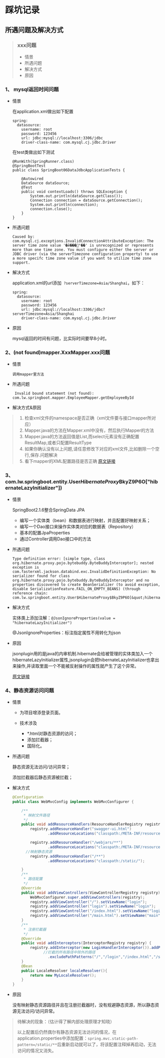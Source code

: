 # 踩坑记录

## 所遇问题及解决方式

> ### xxx问题
>
> * 情景
> * 所遇问题
> * 解决方式
> * 原因

### 1、 mysql返回时间问题

* 情景

  在application.xml做出如下配置

  ```
  spring:
    datasource:
      username: root
      password: 123456
      url: jdbc:mysql://localhost:3306/jdbc
      driver-class-name: com.mysql.cj.jdbc.Driver
  ```
  
  在test类做出如下测试
  
  ```
  @RunWith(SpringRunner.class)
  @SpringBootTest
  public class SpringBoot06DataJdbcApplicationTests {
  
      @Autowired
      DataSource dataSource;
      @Test
      public void contextLoads() throws SQLException {
          System.out.println(dataSource.getClass());
          Connection connection = dataSource.getConnection();
          System.out.println(connection);
          connection.close();
      }
  }
  ```
  
* 所遇问题

  ```
  Caused by: com.mysql.cj.exceptions.InvalidConnectionAttributeException: The server time zone value '�й���׼ʱ��' is unrecognized or represents more than one time zone. You must configure either the server or JDBC driver (via the serverTimezone configuration property) to use a more specifc time zone value if you want to utilize time zone support.
  ```

* 解决方式

  application.xml的url添加` ?serverTimezone=Asia/Shanghai`，如下：

  ```
  spring:
    datasource:
      username: root
      password: 123456
      url: jdbc:mysql://localhost:3306/jdbc?serverTimezone=Asia/Shanghai
      driver-class-name: com.mysql.cj.jdbc.Driver
  ```
  
* 原因

   mysql返回的时间有问题，比实际时间要早8小时。

### 2、(not found)mapper.XxxMapper.xxx问题

* 情景
  ```
  调用mapper里方法
  ```
  
* 所遇问题

  ```
   Invalid bound statement (not found): com.lw.springboot.mapper.EmployeeMapper.getEmployeeById
  ```

* 解决方式&原因
> 1. 检查xml文件的namespace是否正确（xml文件要与接口mapper所对应）
> 2. Mapper.java的方法在Mapper.xml中没有，然后执行Mapper的方法
> 3. Mapper.java的方法返回值是List,而select元素没有正确配置ResultMap,或者只配置ResultType
> 4. 如果你确认没有以上问题,请任意修改下对应的xml文件,比如删除一个空行,保存.问题解决
> 5. 看下mapper的XML配置路径是否正确
> [原文链接](https://blog.csdn.net/q514004204/article/details/85769654)

### 3、 com.lw.springboot.entity.User$HibernateProxy$BkyZ9P6O[&quot;hibernateLazyInitializer&quot;])

* 情景

  SpringBoot2.1.6整合SpringData JPA

  - 编写一个实体类（bean）和数据表进行映射，并且配置好映射关系；

  * 编写一个Dao接口来操作实体类对应的数据表（Repository）
  * 基本的配置JpaProperties
  * 通过Controller调用Dao接口中的方法

* 所遇问题

  ```
  Type definition error: [simple type, class org.hibernate.proxy.pojo.bytebuddy.ByteBuddyInterceptor]; nested exception is com.fasterxml.jackson.databind.exc.InvalidDefinitionException: No serializer found for class org.hibernate.proxy.pojo.bytebuddy.ByteBuddyInterceptor and no properties discovered to create BeanSerializer (to avoid exception, disable SerializationFeature.FAIL_ON_EMPTY_BEANS) (through reference chain: com.lw.springboot.entity.User$HibernateProxy$BkyZ9P6O[&quot;hibernateLazyInitializer&quot;])
  ```

* 解决方式

  实体类上添加注解：`@JsonIgnoreProperties(value = "hibernateLazyInitializer")`

  @JsonIgnoreProperties：标注指定属性不用转化为json

* 原因

  jsonplugin用的是java的内审机制.hibernate会给被管理的实体类加入一个hibernateLazyInitializer属性,jsonplugin会把hibernateLazyInitializer也拿出来操作,并读取里面一个不能被反射操作的属性就产生了这个异常。

  [原文链接](https://blog.csdn.net/a57565587/article/details/43151239)

### 4、静态资源访问问题

- 情景

  * 为项目增添登录页面。

  * 技术涉及
    * *.html对静态资源的访问；
    * 添加拦截器；
    * 国际化。

- 所遇问题

  静态资源无法访问/访问异常；

  添加拦截器后静态资源被拦截；

- 解决方式

  ```java
  @Configuration
  public class WebMvcConfig implements WebMvcConfigurer {
  
      /**
       * 映射文件路径
       */
      public void addResourceHandlers(ResourceHandlerRegistry registry){
          registry.addResourceHandler("swagger-ui.html")
                  .addResourceLocations("classpath:/META-INF/resources/");
  
          registry.addResourceHandler("/webjars/**")
                  .addResourceLocations("classpath:/META-INF/resources/webjars/");
  	    //映射静态资源
          registry.addResourceHandler("/**")
                  .addResourceLocations("classpath:/static/");
  
      }
      /**
       * 路径配置
       */
      @Override
      public void addViewControllers(ViewControllerRegistry registry){
          WebMvcConfigurer.super.addViewControllers(registry);
          registry.addViewController("/").setViewName("login");
          registry.addViewController("login").setViewName("login");
          registry.addViewController("/index.html").setViewName("login");
          registry.addViewController("/main.html").setViewName("main");
      }
      /**
       * 注册拦截器
       */
      @Override
      public void addInterceptors(InterceptorRegistry registry) {
          registry.addInterceptor(new LoginHandlerInterceptor()).addPathPatterns("/**")
              	//拦截的所有路径中除外的路径
                  .excludePathPatterns("/","/login","/index.html","/static/**");
      }
      @Bean
      public LocaleResolver localeResolver(){
          return new MyLocaleResolver();
      }
  }
  ```

- 原因

  没有映射静态资源路径并且在注册拦截器时，没有规避静态资源，所以静态资源无法访问/访问异常。

> 待解决的现象：（估计得了解内部处理原理才知晓）
>
> 以上配置后仍然偶尔有静态资源无法访问的情况，在application.properties中添加配置：`spring.mvc.static-path-pattern=/static/**`后重新启动就可以了，将该配置注释掉再启动，无法访问的情况又消失。
